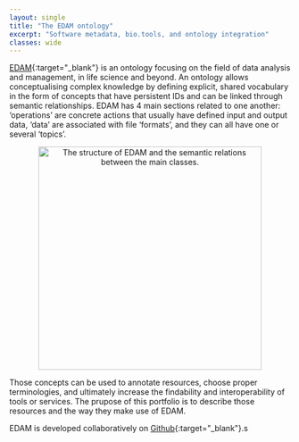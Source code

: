 ```yaml
---
layout: single
title: "The EDAM ontology"
excerpt: "Software metadata, bio.tools, and ontology integration"
classes: wide
---
```


[EDAM](https://github.com/edamontology){:target="_blank"} is an ontology focusing on the field of data analysis and management, in life science and beyond. An ontology allows conceptualising complex knowledge by defining explicit, shared vocabulary in the form of concepts that have persistent IDs and can be linked through semantic relationships. EDAM has 4 main sections related to one another: ‘operations’ are concrete actions that usually have defined input and output data, ‘data’ are associated with file ‘formats’, and they can all have one or several ‘topics’.

<div style="text-align: center">
<img src="{{ '/assets/images/EDAM_structure.png' | relative_url }}" alt="The structure of EDAM and the semantic relations between the main classes." style="width: 400px; height: auto;">
</div>

Those concepts can be used to annotate resources, choose proper terminologies, and ultimately increase the findability and interoperability of tools or services. The prupose of this portfolio is to describe those resources and the way they make use of EDAM. 

EDAM is developed collaboratively on [Github](https://github.com/edamontology){:target="_blank"}.s